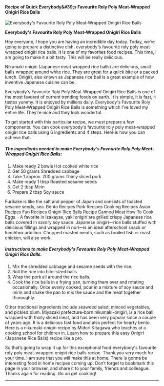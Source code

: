             

#### Recipe of Quick Everybody&amp;#39;s Favourite Roly Poly Meat-Wrapped Onigiri Rice Balls

![Everybody's Favourite Roly Poly Meat-Wrapped Onigiri Rice Balls](https://img-global.cpcdn.com/recipes/6665246191124480/751x532cq70/everybodys-favourite-roly-poly-meat-wrapped-onigiri-rice-balls-recipe-main-photo.jpg)

**Everybody's Favourite Roly Poly Meat-Wrapped Onigiri Rice Balls**

Hey everyone, I hope you are having an incredible day today. Today, we’re going to prepare a distinctive dish, everybody's favourite roly poly meat-wrapped onigiri rice balls. It is one of my favorites food recipes. This time, I am going to make it a bit tasty. This will be really delicious.

Nikumaki onigiri (Japanese meat wrapped rice balls) are delicious, small balls wrapped around white rice. They are great for a quick bite or a packed lunch. Onigiri, also known as Japanese rice ball is a great example of how inventive Japanese cuisine can be.

Everybody's Favourite Roly Poly Meat-Wrapped Onigiri Rice Balls is one of the most favored of current trending foods on earth. It is simple, it is fast, it tastes yummy. It is enjoyed by millions daily. Everybody's Favourite Roly Poly Meat-Wrapped Onigiri Rice Balls is something which I’ve loved my entire life. They’re nice and they look wonderful.

To get started with this particular recipe, we must prepare a few components. You can cook everybody's favourite roly poly meat-wrapped onigiri rice balls using 6 ingredients and 4 steps. Here is how you can achieve that.

##### The ingredients needed to make Everybody's Favourite Roly Poly Meat-Wrapped Onigiri Rice Balls:

1.  Make ready 2 bowls Hot cooked white rice
2.  Get 50 grams Shredded cabbage
3.  Take 1 approx. 200 grams Thinly sliced pork
4.  Make ready 1 tbsp Roasted sesame seeds
5.  Get 2 tbsp Mirin
6.  Prepare 2 tbsp Soy sauce

Furikake is like the salt and pepper of Japan and consists of toasted sesame seeds, sea. Bento Recipes Pork Recipes Cooking Recipes Asian Recipes Fun Recipes Onigiri Rice Balls Recipe Canned Meat How To Cook Eggs. · A favorite in Izakayas, yaki onigiri are grilled crispy Japanese rice balls covered in savory soy sauce. Japanese onigiri—rice balls stuffed with delicious fillings and wrapped in nori—is an ideal afterschool snack or lunchbox addition. Chopped roasted meats, such as broiled fish or roast chicken, will also work.

##### Instructions to make Everybody's Favourite Roly Poly Meat-Wrapped Onigiri Rice Balls:

1.  Mix the shredded cabbage and sesame seeds with the rice.
2.  Roll the rice into bite-sized balls.
3.  Wrap the pork all around the rice balls.
4.  Cook the rice balls in a frying pan, turning them over and rotating occasionally. Once evenly cooked, pour in a mixture of soy sauce and mirin and shake the pan to mix the sauce and the meat together thoroughly.

Other traditional ingredients include seaweed salad, minced vegetables, and pickled plum. Miyazaki prefecture-born nikumaki-onigiri, is a rice ball wrapped with thinly sliced meat, and has been very popular since a couple of years ago. It is a delicious fast food and also perfect for hearty bento. Here is a nikumaki-onigiri recipe by Midori Kitagawa who teaches at a cooking school for children in. Learn how to prepare this easy Onigiri (Japanese Rice Balls) recipe like a pro.

So that’s going to wrap it up for this exceptional food everybody's favourite roly poly meat-wrapped onigiri rice balls recipe. Thank you very much for your time. I am sure that you will make this at home. There is gonna be interesting food in home recipes coming up. Don’t forget to bookmark this page in your browser, and share it to your family, friends and colleague. Thanks again for reading. Go on get cooking!

* * *